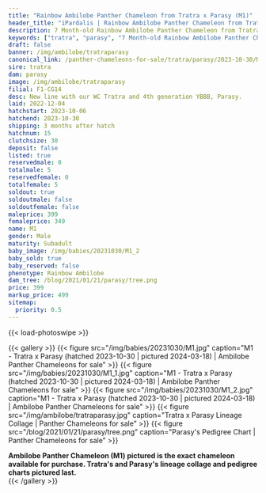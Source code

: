 ```yaml
---
title: "Rainbow Ambilobe Panther Chameleon from Tratra x Parasy (M1)"
header_title: "iPardalis | Rainbow Ambilobe Panther Chameleon from Tratra x Parasy | M1"
description: 7 Month-old Rainbow Ambilobe Panther Chameleon from Tratra and Parasy. New line with our WC Tratra and 4th generation YBBB, Parasy. We've included sire and dam dendrograms if available, but you can view our Tratra or Parasy breeder pages for more information.
keywords: ["tratra", "parasy", "7 Month-old Rainbow Ambilobe Panther Chameleon", "baby chameleons for sale", "buy panther chameleon", "panther for sale", "ambilobe panther chameleons for sale", "ambilobe panther chameleon for sale"]
draft: false
banner: /img/ambilobe/tratraparasy
canonical_link: /panther-chameleons-for-sale/tratra/parasy/2023-10-30/M1/
sire: tratra
dam: parasy
image: /img/ambilobe/tratraparasy
filial: F1-CG14
desc: New line with our WC Tratra and 4th generation YBBB, Parasy.
laid: 2022-12-04
hatchstart: 2023-10-06
hatchend: 2023-10-30
shipping: 3 months after hatch
hatchnum: 15
clutchsize: 30
deposit: false
listed: true
reservedmale: 0
totalmale: 5
reservedfemale: 0
totalfemale: 5
soldout: true
soldoutmale: false
soldoutfemale: false
maleprice: 399
femaleprice: 349
name: M1
gender: Male
maturity: Subadult
baby_image: /img/babies/20231030/M1_2
baby_sold: true
baby_reserved: false
phenotype: Rainbow Ambilobe
dam_tree: /blog/2021/01/21/parasy/tree.png
price: 399
markup_price: 499
sitemap: 
  priority: 0.5
---
```


{{< load-photoswipe >}}

{{< gallery >}}
  {{< figure src="/img/babies/20231030/M1.jpg" caption="M1 - Tratra x Parasy (hatched 2023-10-30 | pictured 2024-03-18) | Ambilobe Panther Chameleons for sale" >}}
  {{< figure src="/img/babies/20231030/M1_1.jpg" caption="M1 - Tratra x Parasy (hatched 2023-10-30 | pictured 2024-03-18) | Ambilobe Panther Chameleons for sale" >}}
  {{< figure src="/img/babies/20231030/M1_2.jpg" caption="M1 - Tratra x Parasy (hatched 2023-10-30 | pictured 2024-03-18) | Ambilobe Panther Chameleons for sale" >}}
  {{< figure src="/img/ambilobe/tratraparasy.jpg" caption="Tratra x Parasy Lineage Collage | Panther Chameleons for sale" >}}
  {{< figure src="/blog/2021/01/21/parasy/tree.png" caption="Parasy's Pedigree Chart | Panther Chameleons for sale" >}}
  <figcaption itemprop="description"><strong>Ambilobe Panther Chameleon (M1) pictured is the exact chameleon available for purchase. Tratra's and Parasy's lineage collage and pedigree charts pictured last.</strong></figcaption>
{{< /gallery >}}
